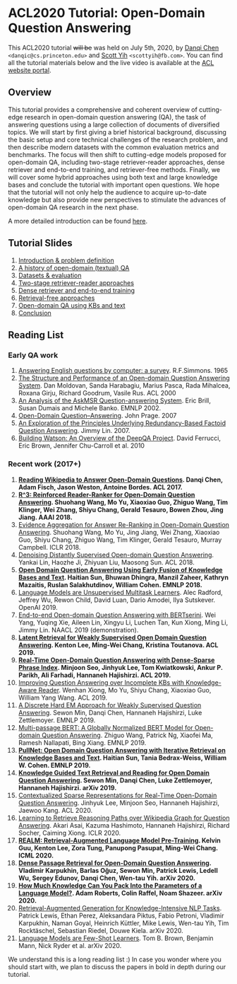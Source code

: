 # ACL2020 Tutorial: Open-Domain Question Answering

This ACL2020 tutorial ~~will be~~ was held on July 5th, 2020, by [Danqi Chen](https://www.cs.princeton.edu/~danqic/) `<danqic@cs.princeton.edu>` and [Scott Yih](http://scottyih.org/) `<scottyih@fb.com>`. You can find all the tutorial materials below and the live video is available at the [ACL website portal](https://virtual.acl2020.org/tutorial_T8.html).

<!-- The video is *NOT* pre-recorded and we will have a 3.5-hour live session at **3-6:30pm PST**. You can find more information below and hope to see you there! -->

<!-- [[ACL website portal]](https://virtual.acl2020.org/tutorial_T8.html) [[Google calendar]](https://calendar.google.com/calendar/r/eventedit?text=Open-Domain+Question+Answering&dates=20200705T220000/20200706T013000&ctz=UTC&details&location&sprop&sprop=name:) [[Countdown timer]](https://www.timeanddate.com/countdown/generic?p0=179&iso=20200705T18&year=2020&month=7&day=5&hour=18&min=0&sec=0&msg=ACL%202020%20Tutorial%3a%20Open-domain%20Question%20Answering) -->


## Overview
This tutorial provides a comprehensive and coherent overview of cutting-edge research in open-domain question answering (QA), the task of answering questions using a large collection of documents of diversified topics. We will start by first giving a brief historical background, discussing the basic setup and core technical challenges of the research problem, and then describe modern datasets with the common evaluation metrics and benchmarks. The focus will then shift to cutting-edge models proposed for open-domain QA, including two-stage retriever-reader approaches, dense retriever and end-to-end training, and retriever-free methods. Finally, we will cover some hybrid approaches using both text and large knowledge bases and conclude the tutorial with important open questions. We hope that the tutorial will not only help the audience to acquire up-to-date knowledge but also provide new perspectives to stimulate the advances of open-domain QA research in the next phase.

A more detailed introduction can be found [here](docs/acl2020-tutorial.pdf).

## Tutorial Slides

<!-- #### **NEW: All the slides are available now!** -->
<!-- We recommend reading our draft slides before the tutorial. We may have some minor last-minute changes, so please check out the latest version before the live session. -->

1. [Introduction & problem definition](slides/part1-introduction.pdf)
1. [A history of open-domain (textual) QA](slides/part2-history.pdf)
1. [Datasets & evaluation](slides/part3-dataset-evaluation.pdf)
1. [Two-stage retriever-reader approaches](slides/part4-retriever-reader.pdf)
1. [Dense retriever and end-to-end training](slides/part5-dense-retriever-e2e-training.pdf)
1. [Retrieval-free approaches](slides/part6-retrieval-free.pdf)
1. [Open-domain QA using KBs and text](slides/part7-kb-text.pdf)
1. [Conclusion](slides/part8-conclusion.pdf)

## Reading List

### Early QA work
1. [Answering English questions by computer: a survey](docs/simmons1965.pdf). R.F.Simmons. 1965
1. [The Structure and Performance of an Open-domain Question Answering System](https://www.aclweb.org/anthology/P00-1071.pdf). Dan Moldovan, Sanda Harabagiu, Marius Pasca, Rada Mihalcea, Roxana Girju, Richard Goodrum, Vasile Rus. ACL 2000
1. [An Analysis of the AskMSR Question-answering System](https://www.aclweb.org/anthology/W02-1033.pdf). Eric Brill, Susan Dumais and Michele Banko. EMNLP 2002.
1. [Open-Domain Question–Answering](https://wiki.eecs.yorku.ca/course_archive/2012-13/F/6328/_media/ibm-ai-qna.pdf). John Prage. 2007
1. [An Exploration of the Principles Underlying Redundancy-Based Factoid Question Answering](http://citeseerx.ist.psu.edu/viewdoc/download?doi=10.1.1.294.4576&rep=rep1&type=pdf). Jimmy Lin. 2007.
1. [Building Watson: An Overview of the DeepQA Project](https://www.aaai.org/ojs/index.php/aimagazine/article/view/2303/2165). David Ferrucci, Eric Brown, Jennifer Chu-Carroll et al. 2010

### Recent work (2017+)
1. **[Reading Wikipedia to Answer Open-Domain Questions](https://arxiv.org/pdf/1704.00051.pdf). Danqi Chen, Adam Fisch, Jason Weston, Antoine Bordes. ACL 2017.**
1. **[R^3: Reinforced Reader-Ranker for Open-Domain Question Answering](https://arxiv.org/pdf/1709.00023.pdf).
Shuohang Wang, Mo Yu, Xiaoxiao Guo, Zhiguo Wang, Tim Klinger, Wei Zhang, Shiyu Chang, Gerald Tesauro, Bowen Zhou, Jing Jiang. AAAI 2018.**
1. [Evidence Aggregation for Answer Re-Ranking in Open-Domain Question Answering](https://arxiv.org/pdf/1711.05116.pdf).
Shuohang Wang, Mo Yu, Jing Jiang, Wei Zhang, Xiaoxiao Guo, Shiyu Chang, Zhiguo Wang, Tim Klinger, Gerald Tesauro, Murray Campbell. ICLR 2018.
1. [Denoising Distantly Supervised Open-domain Question Answering](https://www.aclweb.org/anthology/P18-1161.pdf). Yankai Lin, Haozhe Ji, Zhiyuan Liu, Maosong Sun. ACL 2018.
1. **[Open Domain Question Answering Using Early Fusion of Knowledge Bases and Text](https://www.aclweb.org/anthology/D18-1455.pdf). Haitian Sun, Bhuwan Dhingra, Manzil Zaheer, Kathryn Mazaitis, Ruslan Salakhutdinov, William Cohen. EMNLP 2018.**
1. [Language Models are Unsupervised Multitask Learners](https://cdn.openai.com/better-language-models/language_models_are_unsupervised_multitask_learners.pdf). Alec Radford, Jeffrey Wu, Rewon Child, David Luan, Dario Amodei, Ilya Sutskever. OpenAI 2019.
1. [End-to-end Open-domain Question Answering with BERTserini](https://arxiv.org/pdf/1902.01718.pdf). Wei Yang, Yuqing Xie, Aileen Lin, Xingyu Li, Luchen Tan, Kun Xiong, Ming Li, Jimmy Lin. NAACL 2019 (demonstration).
1. **[Latent Retrieval for Weakly Supervised Open Domain Question Answering](https://www.aclweb.org/anthology/P19-1612.pdf). Kenton Lee, Ming-Wei Chang, Kristina Toutanova. ACL 2019.**
1. **[Real-Time Open-Domain Question Answering with Dense-Sparse Phrase Index](https://arxiv.org/pdf/1906.05807.pdf). Minjoon Seo, Jinhyuk Lee, Tom Kwiatkowski, Ankur P. Parikh, Ali Farhadi, Hannaneh Hajishirzi. ACL 2019.**
1. [Improving Question Answering over Incomplete KBs with Knowledge-Aware Reader](https://www.aclweb.org/anthology/P19-1417.pdf). Wenhan Xiong, Mo Yu, Shiyu Chang, Xiaoxiao Guo, William Yang Wang. ACL 2019.
1. [A Discrete Hard EM Approach for Weakly Supervised Question Answering](https://arxiv.org/pdf/1909.04849.pdf). Sewon Min, Danqi Chen, Hannaneh Hajishirzi, Luke Zettlemoyer. EMNLP 2019.
1. [Multi-passage BERT: A Globally Normalized BERT Model for Open-domain Question Answering](https://arxiv.org/pdf/1908.08167.pdf). Zhiguo Wang, Patrick Ng, Xiaofei Ma, Ramesh Nallapati, Bing Xiang. EMNLP 2019.
1. **[PullNet: Open Domain Question Answering with Iterative Retrieval on Knowledge Bases and Text](https://arxiv.org/pdf/1904.09537.pdf). Haitian Sun, Tania Bedrax-Weiss, William W. Cohen. EMNLP 2019.**
1. **[Knowledge Guided Text Retrieval and Reading for Open Domain Question Answering](https://arxiv.org/pdf/1911.03868.pdf). Sewon Min, Danqi Chen, Luke Zettlemoyer, Hannaneh Hajishirzi. arXiv 2019.**
1. [Contextualized Sparse Representations for Real-Time Open-Domain Question Answering](https://arxiv.org/pdf/1911.02896.pdf). Jinhyuk Lee, Minjoon Seo, Hannaneh Hajishirzi, Jaewoo Kang. ACL 2020.
1. [Learning to Retrieve Reasoning Paths over Wikipedia Graph for Question Answering](https://arxiv.org/pdf/1911.10470.pdf). Akari Asai, Kazuma Hashimoto, Hannaneh Hajishirzi, Richard Socher, Caiming Xiong. ICLR 2020.
1. **[REALM: Retrieval-Augmented Language Model Pre-Training](https://arxiv.org/pdf/2002.08909.pdf).
Kelvin Guu, Kenton Lee, Zora Tung, Panupong Pasupat, Ming-Wei Chang. ICML 2020.**
1. **[Dense Passage Retrieval for Open-Domain Question Answering](https://arxiv.org/pdf/2004.04906.pdf).
Vladimir Karpukhin, Barlas Oğuz, Sewon Min, Patrick Lewis, Ledell Wu, Sergey Edunov, Danqi Chen, Wen-tau Yih. arXiv 2020.**
1. **[How Much Knowledge Can You Pack Into the Parameters of a Language Model?](https://arxiv.org/pdf/2002.08910.pdf). Adam Roberts, Colin Raffel, Noam Shazeer. arXiv 2020.**
1. [Retrieval-Augmented Generation for Knowledge-Intensive NLP Tasks](https://arxiv.org/pdf/2005.11401.pdf). Patrick Lewis, Ethan Perez, Aleksandara Piktus, Fabio Petroni, Vladimir Karpukhin, Naman Goyal, Heinrich Küttler, Mike Lewis, Wen-tau Yih, Tim Rocktäschel, Sebastian Riedel, Douwe Kiela. arXiv 2020.
1. [Language Models are Few-Shot Learners](https://arxiv.org/pdf/2005.14165.pdf). Tom B. Brown, Benjamin Mann, Nick Ryder et al. arXiv 2020.

We understand this is a long reading list :) In case you wonder where you should start with, we plan to discuss the papers in bold in depth during our tutorial.
